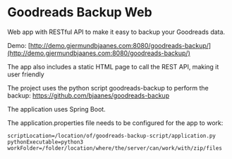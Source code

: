 # Goodreads Backup Web

Web app with RESTful API to make it easy to backup your Goodreads data.

Demo: [http://demo.gjermundbjaanes.com:8080/goodreads-backup/](http://demo.gjermundbjaanes.com:8080/goodreads-backup/)

The app also includes a static HTML page to call the REST API, making it user friendly

The project uses the python script goodreads-backup to perform the backup:
https://github.com/bjaanes/goodreads-backup

The application uses Spring Boot.

The application.properties file needs to be configured for the app to work:

```
scriptLocation=/location/of/goodreads-backup-script/application.py
pythonExecutable=python3
workFolder=/folder/location/where/the/server/can/work/with/zip/files
```
